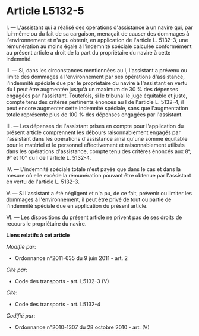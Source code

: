 # Article L5132-5

I. ― L'assistant qui a réalisé des opérations d'assistance à un navire qui, par lui-même ou du fait de sa cargaison, menaçait
de causer des dommages à l'environnement et n'a pu obtenir, en application de l'article L. 5132-3, une rémunération au moins
égale à l'indemnité spéciale calculée conformément au présent article a droit de la part du propriétaire du navire à cette
indemnité. 

II. ― Si, dans les circonstances mentionnées au I, l'assistant a prévenu ou limité des dommages à l'environnement par ses
opérations d'assistance, l'indemnité spéciale due par le propriétaire du navire à l'assistant en vertu du I peut être
augmentée jusqu'à un maximum de 30 % des dépenses engagées par l'assistant. Toutefois, si le tribunal le juge équitable et
juste, compte tenu des critères pertinents énoncés au I de l'article L. 5132-4, il peut encore augmenter cette indemnité
spéciale, sans que l'augmentation totale représente plus de 100 % des dépenses engagées par l'assistant. 

III. ― Les dépenses de l'assistant prises en compte pour l'application du présent article comprennent les débours
raisonnablement engagés par l'assistant dans les opérations d'assistance ainsi qu'une somme équitable pour le matériel et le
personnel effectivement et raisonnablement utilisés dans les opérations d'assistance, compte tenu des critères énoncés aux
8°, 9° et 10° du I de l'article L. 5132-4. 

IV. ― L'indemnité spéciale totale n'est payée que dans le cas et dans la mesure où elle excède la rémunération pouvant être
obtenue par l'assistant en vertu de l'article L. 5132-3. 

V. ― Si l'assistant a été négligent et n'a pu, de ce fait, prévenir ou limiter les dommages à l'environnement, il peut être
privé de tout ou partie de l'indemnité spéciale due en application du présent article. 

VI. ― Les dispositions du présent article ne privent pas de ses droits de recours le propriétaire du navire.

**Liens relatifs à cet article**

_Modifié par_:

  - Ordonnance n°2011-635 du 9 juin 2011 - art. 2

_Cité par_:

  - Code des transports - art. L5132-3 (V)

_Cite_:

  - Code des transports - art. L5132-4

_Codifié par_:

  - Ordonnance n°2010-1307 du 28 octobre 2010 - art. (V)
